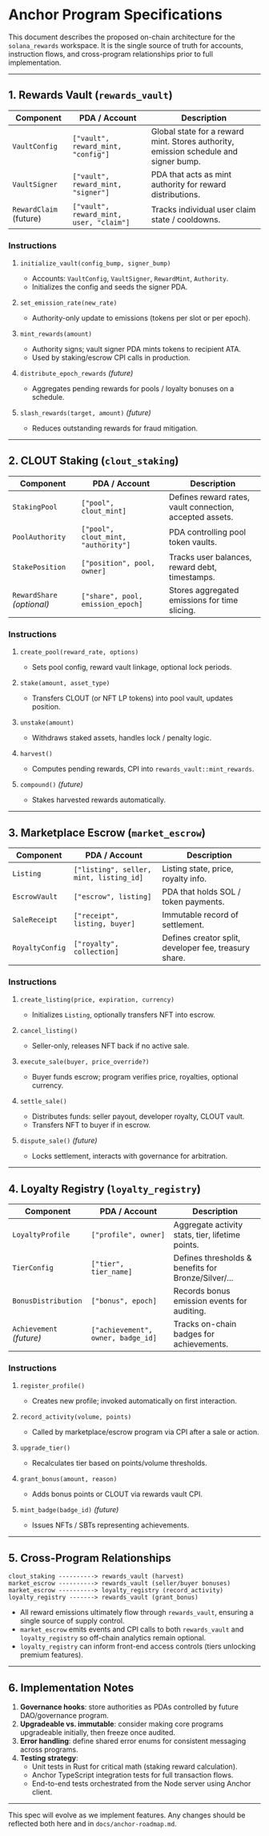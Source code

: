 # Anchor Program Specifications

This document describes the proposed on-chain architecture for the `solana_rewards`
workspace. It is the single source of truth for accounts, instruction flows, and
cross-program relationships prior to full implementation.

---

## 1. Rewards Vault (`rewards_vault`)

| Component | PDA / Account | Description |
|-----------|---------------|-------------|
| `VaultConfig` | `["vault", reward_mint, "config"]` | Global state for a reward mint. Stores authority, emission schedule and signer bump. |
| `VaultSigner` | `["vault", reward_mint, "signer"]` | PDA that acts as mint authority for reward distributions. |
| `RewardClaim` (future) | `["vault", reward_mint, user, "claim"]` | Tracks individual user claim state / cooldowns. |

### Instructions

1. `initialize_vault(config_bump, signer_bump)`
   - Accounts: `VaultConfig`, `VaultSigner`, `RewardMint`, `Authority`.
   - Initializes the config and seeds the signer PDA.

2. `set_emission_rate(new_rate)`
   - Authority-only update to emissions (tokens per slot or per epoch).

3. `mint_rewards(amount)`
   - Authority signs; vault signer PDA mints tokens to recipient ATA.
   - Used by staking/escrow CPI calls in production.

4. `distribute_epoch_rewards` *(future)*
   - Aggregates pending rewards for pools / loyalty bonuses on a schedule.

5. `slash_rewards(target, amount)` *(future)*
   - Reduces outstanding rewards for fraud mitigation.

---

## 2. CLOUT Staking (`clout_staking`)

| Component | PDA / Account | Description |
|-----------|---------------|-------------|
| `StakingPool` | `["pool", clout_mint]` | Defines reward rates, vault connection, accepted assets. |
| `PoolAuthority` | `["pool", clout_mint, "authority"]` | PDA controlling pool token vaults. |
| `StakePosition` | `["position", pool, owner]` | Tracks user balances, reward debt, timestamps. |
| `RewardShare` *(optional)* | `["share", pool, emission_epoch]` | Stores aggregated emissions for time slicing. |

### Instructions

1. `create_pool(reward_rate, options)`
   - Sets pool config, reward vault linkage, optional lock periods.

2. `stake(amount, asset_type)`
   - Transfers CLOUT (or NFT LP tokens) into pool vault, updates position.

3. `unstake(amount)`
   - Withdraws staked assets, handles lock / penalty logic.

4. `harvest()`
   - Computes pending rewards, CPI into `rewards_vault::mint_rewards`.

5. `compound()` *(future)*
   - Stakes harvested rewards automatically.

---

## 3. Marketplace Escrow (`market_escrow`)

| Component | PDA / Account | Description |
|-----------|---------------|-------------|
| `Listing` | `["listing", seller, mint, listing_id]` | Listing state, price, royalty info. |
| `EscrowVault` | `["escrow", listing]` | PDA that holds SOL / token payments. |
| `SaleReceipt` | `["receipt", listing, buyer]` | Immutable record of settlement. |
| `RoyaltyConfig` | `["royalty", collection]` | Defines creator split, developer fee, treasury share. |

### Instructions

1. `create_listing(price, expiration, currency)`
   - Initializes `Listing`, optionally transfers NFT into escrow.

2. `cancel_listing()`
   - Seller-only, releases NFT back if no active sale.

3. `execute_sale(buyer, price_override?)`
   - Buyer funds escrow; program verifies price, royalties, optional currency.

4. `settle_sale()`
   - Distributes funds: seller payout, developer royalty, CLOUT vault.
   - Transfers NFT to buyer if in escrow.

5. `dispute_sale()` *(future)*
   - Locks settlement, interacts with governance for arbitration.

---

## 4. Loyalty Registry (`loyalty_registry`)

| Component | PDA / Account | Description |
|-----------|---------------|-------------|
| `LoyaltyProfile` | `["profile", owner]` | Aggregate activity stats, tier, lifetime points. |
| `TierConfig` | `["tier", tier_name]` | Defines thresholds & benefits for Bronze/Silver/... |
| `BonusDistribution` | `["bonus", epoch]` | Records bonus emission events for auditing. |
| `Achievement` *(future)* | `["achievement", owner, badge_id]` | Tracks on-chain badges for achievements. |

### Instructions

1. `register_profile()`
   - Creates new profile; invoked automatically on first interaction.

2. `record_activity(volume, points)`
   - Called by marketplace/escrow program via CPI after a sale or action.

3. `upgrade_tier()`
   - Recalculates tier based on points/volume thresholds.

4. `grant_bonus(amount, reason)`
   - Adds bonus points or CLOUT via rewards vault CPI.

5. `mint_badge(badge_id)` *(future)*
   - Issues NFTs / SBTs representing achievements.

---

## 5. Cross-Program Relationships

```
clout_staking ----------> rewards_vault (harvest)
market_escrow ----------> rewards_vault (seller/buyer bonuses)
market_escrow ----------> loyalty_registry (record_activity)
loyalty_registry -------> rewards_vault (grant_bonus)
```

- All reward emissions ultimately flow through `rewards_vault`, ensuring a single source of supply control.
- `market_escrow` emits events and CPI calls to both `rewards_vault` and `loyalty_registry` so off-chain analytics remain optional.
- `loyalty_registry` can inform front-end access controls (tiers unlocking premium features).

---

## 6. Implementation Notes

1. **Governance hooks**: store authorities as PDAs controlled by future DAO/governance program.
2. **Upgradeable vs. immutable**: consider making core programs upgradeable initially, then freeze once audited.
3. **Error handling**: define shared error enums for consistent messaging across programs.
4. **Testing strategy**:
   - Unit tests in Rust for critical math (staking reward calculation).
   - Anchor TypeScript integration tests for full transaction flows.
   - End-to-end tests orchestrated from the Node server using Anchor client.

---

This spec will evolve as we implement features. Any changes should be reflected
both here and in `docs/anchor-roadmap.md`.
